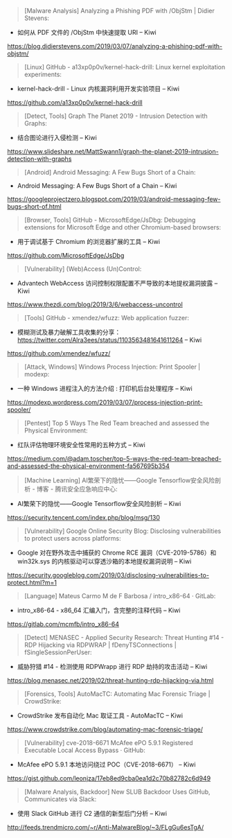 > [Malware Analysis] Analyzing a Phishing PDF with /ObjStm | Didier Stevens: 
* 如何从 PDF 文件的 /ObjStm 中快速提取 URI  – Kiwi

https://blog.didierstevens.com/2019/03/07/analyzing-a-phishing-pdf-with-objstm/

> [Linux] GitHub - a13xp0p0v/kernel-hack-drill: Linux kernel exploitation experiments: 
* kernel-hack-drill - Linux 内核漏洞利用开发实验项目 – Kiwi

https://github.com/a13xp0p0v/kernel-hack-drill


> [Detect, Tools] Graph The Planet 2019 - Intrusion Detection with Graphs: 
* 结合图论进行入侵检测 – Kiwi

https://www.slideshare.net/MattSwann1/graph-the-planet-2019-intrusion-detection-with-graphs


> [Android] Android Messaging: A Few Bugs Short of a Chain: 
* Android Messaging: A Few Bugs Short of a Chain – Kiwi

https://googleprojectzero.blogspot.com/2019/03/android-messaging-few-bugs-short-of.html


>[Browser, Tools] GitHub - MicrosoftEdge/JsDbg: Debugging extensions for Microsoft Edge and other Chromium-based browsers: 
*  用于调试基于 Chromium 的浏览器扩展的工具 – Kiwi

https://github.com/MicrosoftEdge/JsDbg


>[Vulnerability] (Web)Access (Un)Control: 
* Advantech WebAccess 访问控制权限配置不严导致的本地提权漏洞披露 – Kiwi

https://www.thezdi.com/blog/2019/3/6/webaccess-uncontrol


>[Tools] GitHub - xmendez/wfuzz: Web application fuzzer: 
* 模糊测试及暴力破解工具收集的分享：https://twitter.com/Alra3ees/status/1103563481641611264 – Kiwi

https://github.com/xmendez/wfuzz/


>[Attack, Windows] Windows Process Injection: Print Spooler | modexp: 
* 一种 Windows 进程注入的方法介绍 : 打印机后台处理程序  – Kiwi

https://modexp.wordpress.com/2019/03/07/process-injection-print-spooler/


>[Pentest] Top 5 Ways The Red Team breached and assessed the Physical Environment: 
* 红队评估物理环境安全性常用的五种方式 – Kiwi

https://medium.com/@adam.toscher/top-5-ways-the-red-team-breached-and-assessed-the-physical-environment-fa567695b354


>[Machine Learning] AI繁荣下的隐忧——Google Tensorflow安全风险剖析 - 博客 - 腾讯安全应急响应中心: 
* AI繁荣下的隐忧——Google Tensorflow安全风险剖析 – Kiwi

https://security.tencent.com/index.php/blog/msg/130


>[Vulnerability] Google Online Security Blog: Disclosing vulnerabilities to protect users across platforms: 
* Google 对在野外攻击中捕获的 Chrome RCE 漏洞（CVE-2019-5786）和 win32k.sys 的内核驱动可以穿透沙箱的本地提权漏洞说明 – Kiwi

https://security.googleblog.com/2019/03/disclosing-vulnerabilities-to-protect.html?m=1


>[Language] Mateus Carmo M de F Barbosa / intro_x86-64 · GitLab: 
* intro_x86-64 - x86_64 汇编入门，含完整的注释代码 – Kiwi

https://gitlab.com/mcmfb/intro_x86-64


>[Detect] MENASEC - Applied Security Research: Threat Hunting #14 - RDP Hijacking via RDPWRAP | fDenyTSConnections | fSingleSessionPerUser: 
* 威胁狩猎 #14 - 检测使用 RDPWrapp 进行 RDP 劫持的攻击活动 – Kiwi

https://blog.menasec.net/2019/02/threat-hunting-rdp-hijacking-via.html


>[Forensics, Tools] AutoMacTC: Automating Mac Forensic Triage | CrowdStrike:
* CrowdStrike 发布自动化 Mac 取证工具 - AutoMacTC – Kiwi

https://www.crowdstrike.com/blog/automating-mac-forensic-triage/


>[Vulnerability] cve-2018-6671 McAfee ePO 5.9.1 Registered Executable Local Access Bypass · GitHub: 
*  McAfee ePO 5.9.1 本地访问绕过 POC（CVE-2018-6671） – Kiwi

https://gist.github.com/leonjza/17eb8ed9cba0ea1d2c70b82782c6d949


>[Malware Analysis, Backdoor] New SLUB Backdoor Uses GitHub, Communicates via Slack: 
* 使用 Slack GitHub 进行 C2 通信的新型后门分析 – Kiwi

http://feeds.trendmicro.com/~r/Anti-MalwareBlog/~3/FLgGu6esTgA/

